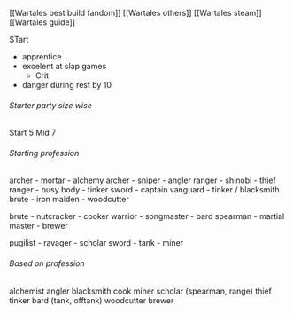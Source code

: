 


[[Wartales best build fandom]]
[[Wartales others]]
[[Wartales steam]]
[[Wartales guide]]

STart
- apprentice
- excelent at slap games
	- Crit
- danger during rest by 10

###### Starter party size wise
Start 5
Mid 7
###### Starting profession
archer - mortar - alchemy
	archer - sniper - angler
ranger - shinobi - thief
	ranger - busy body - tinker
sword - captain vanguard - tinker / blacksmith
brute - iron maiden - woodcutter

brute - nutcracker - cooker
warrior - songmaster - bard
spearman -  martial master - brewer

pugilist - ravager - scholar
sword - tank - miner

###### Based on profession
alchemist
angler
blacksmith
cook
miner
scholar (spearman, range)
thief
tinker
bard (tank, offtank)
woodcutter
brewer
